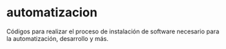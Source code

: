 # automatizacion
Códigos para realizar el proceso de instalación de software necesario para la automatización, desarrollo y más.
